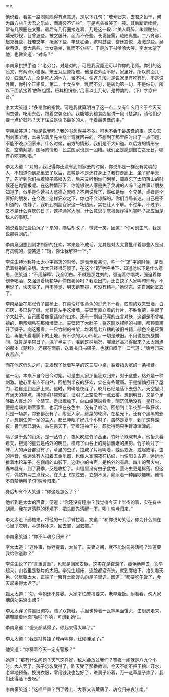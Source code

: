     三八 

   他说着，看第一路圈就圈得有点意思，是以下几句：“魂兮归来，去君之恒干，何为四方些？舍君之乐处，而离彼不详些”，于是点头微笑了一笑。其后断断续续，常有几项圈在文旁。最后有几行圈接连着，乃是这一段：“美人既醉，朱颜酡些，嬉光眇视，目曾波些。被文服纤，丽而不奇些。长发曼需，艳陆离些。二八齐容，起郑舞些，衽若交竿，抚案下些，竽瑟狂会，摈鸣鼓些，宫廷震惊，发激楚些。吴欲蔡讴，奏大吕些。士女杂坐，乱而不分些”。于是放下书哈哈大笑。李太太望了他，也微笑道：“对吗？”

   李南泉拱拱手道：“老弟台，对是对的。可是我究竟还可以作你的老师。你引的这段文，有两点小错误。宋玉为屈原招魂，他是说外面不好，家里好。所以前面几段，四面八方，全是吃人的地方，留不得。像这几段，是说家里有吃有乐，不是说外面，你引个正相反。第二，士女杂坐，乱而不分，是转韵第一句，不是结句，所以下面紧接着‘放陈组缨，班其相纷些。’吕音以上几句，是押韵的。（下）字念户音。”

   李太太笑道：“多谢你的指教。可是我就算明白了这一点，又有什么用？于今天天闹空袭，吃用东西，跟着空袭涨价。我能够到粮食店里讲一段《楚辞》，请他们少要一点价钱吗？天下往往是读书最多的人，干着最愚蠢的事。”

   李南泉笑道：“你是说我吗？我的书念得并不多。可也不会干最愚蠢的事。这次去到刘家听戏，本来陪着吴先生绕个弯就回来的。不想到了那里临时出了一点问题，不能不晚点回家来。什么时候，前方的情形，我们是不大知道。以后方的情形来说，空袭频繁，国际的情形，民主国家也是一团糟。我们正是感到国亡之无日。哪有心吃喝吹唱。”

   李太太道：“对的，我记得你还没有到刘家去的时候，你说那是一群没有灵魂的人，不知道你到那里去了以后，灵魂是不是还在身上？我在走廊上，坐了好半天了。先听到你们拉着嗓子高唱入云，后来又听到你们划拳，简直忘了太阳落山的时候还在跑警报呢。在这种情形下，你能够说人家是失了灵魂的人吗？这件事让朋友知道了，似乎是你读书人盛德之累吗？不用说我了，假如是你一个兄弟，或者是个要好的朋友，在今晚上这样狂欢之下，你也不会谅解的。你们当局者迷，自己是不知道的，夜静了，我听到刘副官家这一场热闹，实在让人不解。不过年，不过节，又不是什么喜庆的日子，这样通宵大闹，什么意思？庆祝轰炸得厉害吗？那应当是敌人的事呀。”

   她说着是把脸色沉了下来的，随后却改了，微微一笑，因道：“你可别生气，我是说那姓刘的。”

   李南泉回想到刚才刘家的狂欢，本来是不成话，尤其是对太太曾批评着那些人是没有灵魂的，便笑道：“筠，你让我解释一下。”

   李先生特地称呼太太小字霜筠的时候，是表示着亲切，称一个“筠”字的时候，是表示着特别的亲切。太太已经很习惯了，在这个“筠”字呼唤下，知道他以下是什么意思，便笑道：“不用解释，我全明白。不就是那姓刘的，强迫着你唱戏，强迫着你划拳喝酒，又强迫着杨艳华拜你做老师吗？我没出门，还白饶了人家叫句师母。不用说了，快天亮了，再不睡觉，明天跑警报，可没有精神。”她说完，先自回卧室去了。

   李南泉坐在那张竹子围椅上，在菜油灯昏黄色的灯光下一看，四周的双夹壁墙，白石灰，多已裂了缝。尤其是左手这堵墙，夹壁里直立着的竹片，不胜负荷，拱起了个大肚子。自己画着像童话似的山水，还有一副自己写的五言对联，这都是不曾裱褙的，用浆糊粘在那堵墙壁上。夹壁起了大肚子，将这聊以释嘲的书画，都顶着离开了壁子。向这旁看，一只竹制的书架，堆着乱七八糟的破旧书籍，颜色全是灰黄色，再低头看看脚下的土地，有不少的大小凹坑。一切是破旧。不用说是抗战期间，就算是平常日子，混了半辈子，混到这种境况，哪里还高兴得起来？太太圈点的那本《楚辞》，还摆在面前，送着书归书架子，也就自叹了一口气道：“魂兮归来哀吾庐。”

   而在他这低头之间，又发现了伏着写字的这三屉小桌，裂着指头宽的一条横缝。

   这一切，本来不自今日今时始。可是由人家那里狂欢归来，对于这些，格外是一种刺激。他心里有点不自然，回想到半夜的狂欢，实在有些荒唐。于是悄悄打开了屋门，独自走到走廊上来。这时，的确是夜深了，皎月已经是落下去很久，天空里只有满天的星点，排列得非常繁密，证明了上空没有一点云雾。想到明日，又是个足够敌人轰炸的一个晴天。走出廊檐下，向山峪两端看看，阴沉沉地没有一星灯火，便是南端刘副官家里，也沉埋在夜色中，没有了响动。回想到上半夜那一阵狂欢，只是一场梦，踪影都没有了。附近人家，房屋的轮廓，在星光下，还有个黑黑的影子。想到任何一家的主人，都已睡眠了好几个小时了。虽然是夏季，到了这样深夜，暑气都已消失。站在露天下，穿着短袖汗衫，颇觉得两只手臂凉津津的。

   隔了这干涸的山溪，是一丛竹子，夜风吹进竹子丛里，竹叶子飕飕有声。他抬头看着天，银河的星云是格外的明显，横跨了山谷上的两排巍峨的黑影。竹子响过了一阵，大的声音都没有了，草里的虫子，拉成了片地叫着，或远或近，或起或落。虫的声音，像远处有人扣着五金乐器，也像人家深夜在纺织，也像阳关古道，远远地推着木轮车子。在巍峨的山影下，这渺小的虫声，是格外的有趣。四川的萤火虫，春末就有，到了夏季，反是收拾了。山缝里没有虫子食物，萤火虫更是稀落。但这时，偶然有两三点绿火，在头上飞掠过去，立刻不见，颇添着一种幽眇趣味。他情不自禁地叫了句“魂兮归来。”

   身后却有个人笑道：“你这是怎么了？”

   他听到是太太的声音，便道：“你还没有睡啦？我觉得今天上半夜的事，实在有些胡闹。我在这清静的环境下，把头脑先清醒一下。唉！魂兮归来。”

   李太太走下廊檐来，将他的一只手臂拉着，笑道：“和你说句笑话，你为什么搁在心里？哎呀，手这样冰凉。回去罢，回去罢。”

   李南泉笑道：“你不叫魂兮归来？”

   李太太道：“这件事，你老提着，太贫了。夫妻之间，就不能说句笑话吗？难道要我给你道歉？”

   李先生说了句“言重言重”，也就是回家安歇。这实在是夜深了，疲倦地睡去，次早起来，山谷里是整片的太阳。李先生起床，连脸都没有洗，就到廓檐下，抬头看天色。邻居甄太太，正端了一簸箕土面馒头向屋子里送，因道：“都要吃午饭了，今天起来得太迟了。”

   甄太太道：“勿，今朝还不算晏。大家才怕警报要来，老早烧饭。耐看看，傍人家烟囱勿来浪出烟？”

   李太太穿了件黑旧绸衫，踏了双拖鞋，手里也捧着一瓦钵黑面馒头，由厨房走来，拖鞋踏着地面“啪啪”作响，可想到她忙。

   李南泉道：“馒头都蒸得了，你起来得太早了。”

   李太太道：“我是打算挂了球再叫你，让你睡足了。”

   他笑道：“你猜着今天一定有警报？”

   她道：“那有什么问题？天气这样好，敌人会放过我们？警报一闹就是八九个小时，大人罢了，孩子怎么受得了，昨天受了那番教训，今天不能不把干粮、开水，老早地预备。换洗衣服，零用钱我也包好了，进洞子带着，万一这草屋子炸了，我们还得活下去呀。”

   李南泉笑道：“这样严重？到了晚上．大家又该荒唐了．魂兮归来哀江南。”

